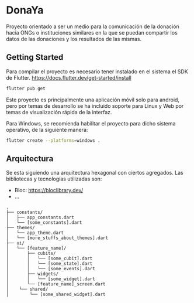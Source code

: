 # DonaYa

Proyecto orientado a ser un medio para la comunicación de la donación hacia ONGs o instituciones similares en la que se puedan compartir los datos de las donaciones y los resultados de las mismas.

## Getting Started

Para compilar el proyecto es necesario tener instalado en el sistema el SDK de Flutter. https://docs.flutter.dev/get-started/install
```bash
flutter pub get
```

Este proyecto es principalmente una aplicación móvil solo para android, pero por temas de desarrollo se ha incluido soporte para Linux y Web por temas de visualización rápida de la interfaz.

Para Windows, se recomienda habilitar el proyecto para dicho sistema operativo, de la siguiente manera:
```bash
flutter create --platforms=windows .
```

## Arquitectura

Se esta siguiendo una arquitectura hexagonal con ciertos agregados.
Las bibliotecas y tecnologías utilizadas son:
- Bloc: https://bloclibrary.dev/
- ...

```
.
├── constants/
│   ├── app_constants.dart
│   └── [some_constants].dart
├── themes/
│   └── app_theme.dart
│   └── [more_stuffs_about_themes].dart
├── ui/
│   └── [feature_name]/
│       ├── cubits/
│       │   └── [some_cubit].dart
│       │   └── [some_state].dart
│       │   └── [some_events].dart
│       ├── widgets/
│       │   └── [some_widget].dart
│       └── [feature_name]_screen.dart
│    └── shared/
│        └── [some_shared_widget].dart
```